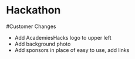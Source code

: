 # Hackathon
#Customer Changes
* Add AcademiesHacks logo to upper left
* Add background photo
* Add sponsors in place of easy to use, add links
